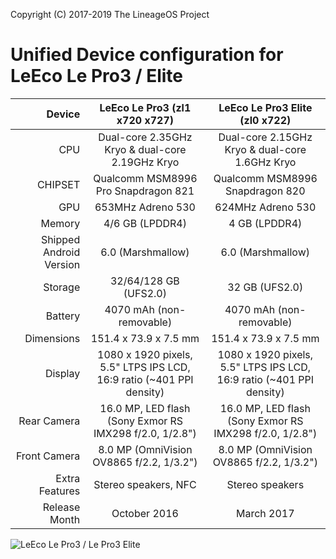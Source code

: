 Copyright (C) 2017-2019 The LineageOS Project


Unified Device configuration for LeEco Le Pro3 / Elite
================================

Device                  | LeEco Le Pro3 (zl1 x720 x727)                                         | LeEco Le Pro3 Elite (zl0 x722)                                       |
-----------------------:|:---------------------------------------------------------------------:|:--------------------------------------------------------------------:|
CPU                     | Dual-core 2.35GHz Kryo & dual-core 2.19GHz Kryo                       | Dual-core 2.15GHz Kryo & dual-core 1.6GHz Kryo                       |
CHIPSET                 | Qualcomm MSM8996 Pro Snapdragon 821                                   | Qualcomm MSM8996 Snapdragon 820                                      |
GPU                     | 653MHz Adreno 530                                                     | 624MHz Adreno 530                                                    |
Memory                  | 4/6 GB (LPDDR4)                                                       | 4 GB (LPDDR4)                                                        |
Shipped Android Version | 6.0 (Marshmallow)                                                     | 6.0 (Marshmallow)                                                    |
Storage                 | 32/64/128 GB (UFS2.0)                                                 | 32 GB (UFS2.0)                                                       |
Battery                 | 4070 mAh (non-removable)                                              | 4070 mAh (non-removable)                                             |
Dimensions              | 151.4 x 73.9 x 7.5 mm                                                 | 151.4 x 73.9 x 7.5 mm                                                |
Display                 | 1080 x 1920 pixels, 5.5" LTPS IPS LCD, 16:9 ratio (~401 PPI density)  | 1080 x 1920 pixels, 5.5" LTPS IPS LCD, 16:9 ratio (~401 PPI density) |
Rear Camera             | 16.0 MP, LED flash (Sony Exmor RS IMX298 f/2.0, 1/2.8")               | 16.0 MP, LED flash (Sony Exmor RS IMX298 f/2.0, 1/2.8")              |
Front Camera            | 8.0 MP (OmniVision OV8865 f/2.2, 1/3.2")                              | 8.0 MP (OmniVision OV8865 f/2.2, 1/3.2")                             |
Extra Features          | Stereo speakers, NFC                                                  | Stereo speakers                                                      |
Release Month           | October 2016                                                          | March 2017                                                           |

![LeEco Le Pro3 / Le Pro3 Elite](https://wiki.lineageos.org/images/devices/zl1.png "LeEco Le Pro3 / Le Pro3 Elite")
